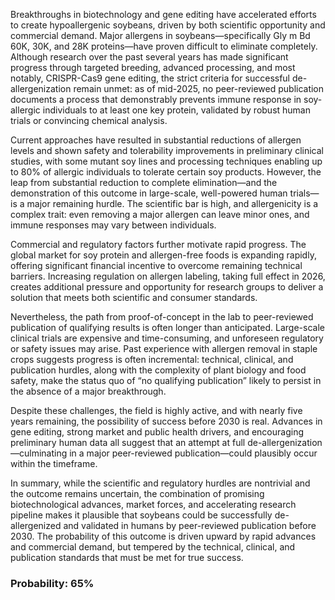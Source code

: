 Breakthroughs in biotechnology and gene editing have accelerated efforts to create hypoallergenic soybeans, driven by both scientific opportunity and commercial demand. Major allergens in soybeans—specifically Gly m Bd 60K, 30K, and 28K proteins—have proven difficult to eliminate completely. Although research over the past several years has made significant progress through targeted breeding, advanced processing, and most notably, CRISPR-Cas9 gene editing, the strict criteria for successful de-allergenization remain unmet: as of mid-2025, no peer-reviewed publication documents a process that demonstrably prevents immune response in soy-allergic individuals to at least one key protein, validated by robust human trials or convincing chemical analysis.

Current approaches have resulted in substantial reductions of allergen levels and shown safety and tolerability improvements in preliminary clinical studies, with some mutant soy lines and processing techniques enabling up to 80% of allergic individuals to tolerate certain soy products. However, the leap from substantial reduction to complete elimination—and the demonstration of this outcome in large-scale, well-powered human trials—is a major remaining hurdle. The scientific bar is high, and allergenicity is a complex trait: even removing a major allergen can leave minor ones, and immune responses may vary between individuals.

Commercial and regulatory factors further motivate rapid progress. The global market for soy protein and allergen-free foods is expanding rapidly, offering significant financial incentive to overcome remaining technical barriers. Increasing regulation on allergen labeling, taking full effect in 2026, creates additional pressure and opportunity for research groups to deliver a solution that meets both scientific and consumer standards.

Nevertheless, the path from proof-of-concept in the lab to peer-reviewed publication of qualifying results is often longer than anticipated. Large-scale clinical trials are expensive and time-consuming, and unforeseen regulatory or safety issues may arise. Past experience with allergen removal in staple crops suggests progress is often incremental: technical, clinical, and publication hurdles, along with the complexity of plant biology and food safety, make the status quo of “no qualifying publication” likely to persist in the absence of a major breakthrough.

Despite these challenges, the field is highly active, and with nearly five years remaining, the possibility of success before 2030 is real. Advances in gene editing, strong market and public health drivers, and encouraging preliminary human data all suggest that an attempt at full de-allergenization—culminating in a major peer-reviewed publication—could plausibly occur within the timeframe.

In summary, while the scientific and regulatory hurdles are nontrivial and the outcome remains uncertain, the combination of promising biotechnological advances, market forces, and accelerating research pipeline makes it plausible that soybeans could be successfully de-allergenized and validated in humans by peer-reviewed publication before 2030. The probability of this outcome is driven upward by rapid advances and commercial demand, but tempered by the technical, clinical, and publication standards that must be met for true success.

### Probability: 65%